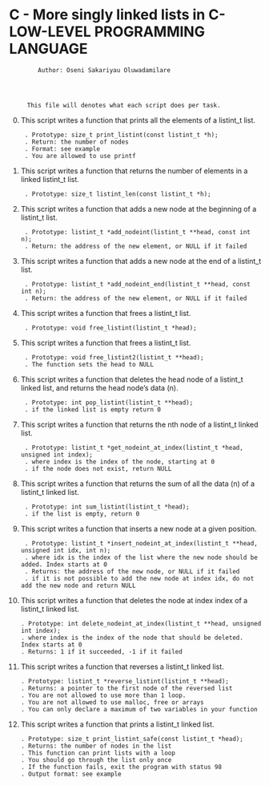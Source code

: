 #	C - More singly linked lists in C-LOW-LEVEL PROGRAMMING LANGUAGE



		    Author: Oseni Sakariyau Oluwadamilare




	     This file will denotes what each script does per task.


0. This script writes a function that prints all the elements of a listint_t list.

    	. Prototype: size_t print_listint(const listint_t *h);
    	. Return: the number of nodes
    	. Format: see example
    	. You are allowed to use printf


1. This script writes a function that returns the number of elements in a linked listint_t list.

    	. Prototype: size_t listint_len(const listint_t *h);

2. This script writes a function that adds a new node at the beginning of a listint_t list.

    	. Prototype: listint_t *add_nodeint(listint_t **head, const int n);
    	. Return: the address of the new element, or NULL if it failed

3. This script writes a function that adds a new node at the end of a listint_t list.

    	. Prototype: listint_t *add_nodeint_end(listint_t **head, const int n);
    	. Return: the address of the new element, or NULL if it failed

4. This script writes a function that frees a listint_t list.

    	. Prototype: void free_listint(listint_t *head);

5. This script writes a function that frees a listint_t list.

    	. Prototype: void free_listint2(listint_t **head);
    	. The function sets the head to NULL

6. This script writes a function that deletes the head node of a listint_t linked list, and returns the head node’s data (n).

    	. Prototype: int pop_listint(listint_t **head);
    	. if the linked list is empty return 0

7. This script writes a function that returns the nth node of a listint_t linked list.

    	. Prototype: listint_t *get_nodeint_at_index(listint_t *head, unsigned int index);
    	. where index is the index of the node, starting at 0
    	. if the node does not exist, return NULL

8. This script writes a function that returns the sum of all the data (n) of a listint_t linked list.

    	. Prototype: int sum_listint(listint_t *head);
    	. if the list is empty, return 0

9. This script writes a function that inserts a new node at a given position.

    	. Prototype: listint_t *insert_nodeint_at_index(listint_t **head, unsigned int idx, int n);
    	. where idx is the index of the list where the new node should be added. Index starts at 0
    	. Returns: the address of the new node, or NULL if it failed
    	. if it is not possible to add the new node at index idx, do not add the new node and return NULL

10. This script writes a function that deletes the node at index index of a listint_t linked list.

    	. Prototype: int delete_nodeint_at_index(listint_t **head, unsigned int index);
    	. where index is the index of the node that should be deleted. Index starts at 0
    	. Returns: 1 if it succeeded, -1 if it failed

11. This script writes a function that reverses a listint_t linked list.

    	. Prototype: listint_t *reverse_listint(listint_t **head);
    	. Returns: a pointer to the first node of the reversed list
    	. You are not allowed to use more than 1 loop.
    	. You are not allowed to use malloc, free or arrays
    	. You can only declare a maximum of two variables in your function


12. This script writes a function that prints a listint_t linked list.

    	. Prototype: size_t print_listint_safe(const listint_t *head);
    	. Returns: the number of nodes in the list
    	. This function can print lists with a loop
    	. You should go through the list only once
    	. If the function fails, exit the program with status 98
    	. Output format: see example


